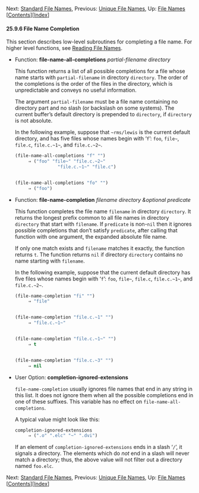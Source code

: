 

Next: [Standard File Names](Standard-File-Names.html), Previous: [Unique File Names](Unique-File-Names.html), Up: [File Names](File-Names.html)   \[[Contents](index.html#SEC_Contents "Table of contents")]\[[Index](Index.html "Index")]

#### 25.9.6 File Name Completion

This section describes low-level subroutines for completing a file name. For higher level functions, see [Reading File Names](Reading-File-Names.html).

*   Function: **file-name-all-completions** *partial-filename directory*

    This function returns a list of all possible completions for a file whose name starts with `partial-filename` in directory `directory`. The order of the completions is the order of the files in the directory, which is unpredictable and conveys no useful information.

    The argument `partial-filename` must be a file name containing no directory part and no slash (or backslash on some systems). The current buffer’s default directory is prepended to `directory`, if `directory` is not absolute.

    In the following example, suppose that `~rms/lewis` is the current default directory, and has five files whose names begin with ‘`f`’: `foo`, `file~`, `file.c`, `file.c.~1~`, and `file.c.~2~`.

    ```lisp
    (file-name-all-completions "f" "")
         ⇒ ("foo" "file~" "file.c.~2~"
                    "file.c.~1~" "file.c")
    ```

    ```lisp
    ```

    ```lisp
    (file-name-all-completions "fo" "")
         ⇒ ("foo")
    ```

<!---->

*   Function: **file-name-completion** *filename directory \&optional predicate*

    This function completes the file name `filename` in directory `directory`. It returns the longest prefix common to all file names in directory `directory` that start with `filename`. If `predicate` is non-`nil` then it ignores possible completions that don’t satisfy `predicate`, after calling that function with one argument, the expanded absolute file name.

    If only one match exists and `filename` matches it exactly, the function returns `t`. The function returns `nil` if directory `directory` contains no name starting with `filename`.

    In the following example, suppose that the current default directory has five files whose names begin with ‘`f`’: `foo`, `file~`, `file.c`, `file.c.~1~`, and `file.c.~2~`.

    ```lisp
    (file-name-completion "fi" "")
         ⇒ "file"
    ```

    ```lisp
    ```

    ```lisp
    (file-name-completion "file.c.~1" "")
         ⇒ "file.c.~1~"
    ```

    ```lisp
    ```

    ```lisp
    (file-name-completion "file.c.~1~" "")
         ⇒ t
    ```

    ```lisp
    ```

    ```lisp
    (file-name-completion "file.c.~3" "")
         ⇒ nil
    ```

<!---->

*   User Option: **completion-ignored-extensions**

    `file-name-completion` usually ignores file names that end in any string in this list. It does not ignore them when all the possible completions end in one of these suffixes. This variable has no effect on `file-name-all-completions`.

    A typical value might look like this:

    ```lisp
    completion-ignored-extensions
         ⇒ (".o" ".elc" "~" ".dvi")
    ```

    If an element of `completion-ignored-extensions` ends in a slash ‘`/`’, it signals a directory. The elements which do *not* end in a slash will never match a directory; thus, the above value will not filter out a directory named `foo.elc`.

Next: [Standard File Names](Standard-File-Names.html), Previous: [Unique File Names](Unique-File-Names.html), Up: [File Names](File-Names.html)   \[[Contents](index.html#SEC_Contents "Table of contents")]\[[Index](Index.html "Index")]
